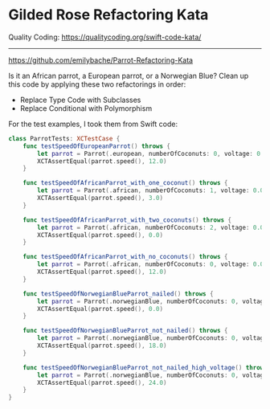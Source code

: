 # Gilded Rose Refactoring Kata
Quality Coding: https://qualitycoding.org/swift-code-kata/

---

https://github.com/emilybache/Parrot-Refactoring-Kata

Is it an African parrot, a European parrot, or a Norwegian Blue? Clean up this code by applying these two refactorings in order:

- Replace Type Code with Subclasses
- Replace Conditional with Polymorphism

For the test examples, I took them from Swift code:

```swift
class ParrotTests: XCTestCase {
    func testSpeedOfEuropeanParrot() throws {
        let parrot = Parrot(.european, numberOfCoconuts: 0, voltage: 0.0, isNailed: false)
        XCTAssertEqual(parrot.speed(), 12.0)
    }

    func testSpeedOfAfricanParrot_with_one_coconut() throws {
        let parrot = Parrot(.african, numberOfCoconuts: 1, voltage: 0.0, isNailed: false)
        XCTAssertEqual(parrot.speed(), 3.0)
    }

    func testSpeedOfAfricanParrot_with_two_coconuts() throws {
        let parrot = Parrot(.african, numberOfCoconuts: 2, voltage: 0.0, isNailed: false)
        XCTAssertEqual(parrot.speed(), 0.0)
    }

    func testSpeedOfAfricanParrot_with_no_coconuts() throws {
        let parrot = Parrot(.african, numberOfCoconuts: 0, voltage: 0.0, isNailed: false)
        XCTAssertEqual(parrot.speed(), 12.0)
    }

    func testSpeedOfNorwegianBlueParrot_nailed() throws {
        let parrot = Parrot(.norwegianBlue, numberOfCoconuts: 0, voltage: 0.0, isNailed: true)
        XCTAssertEqual(parrot.speed(), 0.0)
    }

    func testSpeedOfNorwegianBlueParrot_not_nailed() throws {
        let parrot = Parrot(.norwegianBlue, numberOfCoconuts: 0, voltage: 1.5, isNailed: false)
        XCTAssertEqual(parrot.speed(), 18.0)
    }

    func testSpeedOfNorwegianBlueParrot_not_nailed_high_voltage() throws {
        let parrot = Parrot(.norwegianBlue, numberOfCoconuts: 0, voltage: 4.0, isNailed: false)
        XCTAssertEqual(parrot.speed(), 24.0)
    }
}
```